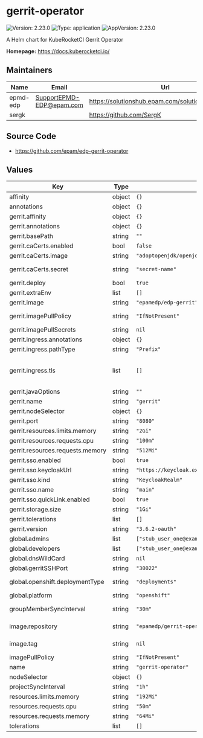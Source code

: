 # gerrit-operator

![Version: 2.23.0](https://img.shields.io/badge/Version-2.23.0-informational?style=flat-square) ![Type: application](https://img.shields.io/badge/Type-application-informational?style=flat-square) ![AppVersion: 2.23.0](https://img.shields.io/badge/AppVersion-2.23.0-informational?style=flat-square)

A Helm chart for KubeRocketCI Gerrit Operator

**Homepage:** <https://docs.kuberocketci.io/>

## Maintainers

| Name | Email | Url |
| ---- | ------ | --- |
| epmd-edp | <SupportEPMD-EDP@epam.com> | <https://solutionshub.epam.com/solution/kuberocketci> |
| sergk |  | <https://github.com/SergK> |

## Source Code

* <https://github.com/epam/edp-gerrit-operator>

## Values

| Key | Type | Default | Description |
|-----|------|---------|-------------|
| affinity | object | `{}` |  |
| annotations | object | `{}` |  |
| gerrit.affinity | object | `{}` |  |
| gerrit.annotations | object | `{}` |  |
| gerrit.basePath | string | `""` | Base path for Nexus URL |
| gerrit.caCerts.enabled | bool | `false` | Flag for enabling additional CA certificates |
| gerrit.caCerts.image | string | `"adoptopenjdk/openjdk11:alpine"` | Change init CA certificates container image |
| gerrit.caCerts.secret | string | `"secret-name"` | Name of the secret containing additional CA certificates |
| gerrit.deploy | bool | `true` | Flag to enable/disable Gerrit deploy |
| gerrit.extraEnv | list | `[]` | Additional environment variables |
| gerrit.image | string | `"epamedp/edp-gerrit"` | Define gerrit docker image name |
| gerrit.imagePullPolicy | string | `"IfNotPresent"` | If defined, a imagePullPolicy applied for gerrit deployment |
| gerrit.imagePullSecrets | string | `nil` | Secrets to pull from private Docker registry; |
| gerrit.ingress.annotations | object | `{}` |  |
| gerrit.ingress.pathType | string | `"Prefix"` | pathType is only for k8s >= 1.1= |
| gerrit.ingress.tls | list | `[]` | See https://kubernetes.io/blog/2020/04/02/improvements-to-the-ingress-api-in-kubernetes-1.18/#specifying-the-class-of-an-ingress ingressClassName: nginx |
| gerrit.javaOptions | string | `""` | Values to add to JAVA_OPTIONS |
| gerrit.name | string | `"gerrit"` | Gerrit name |
| gerrit.nodeSelector | object | `{}` |  |
| gerrit.port | string | `"8080"` | HTTP port |
| gerrit.resources.limits.memory | string | `"2Gi"` |  |
| gerrit.resources.requests.cpu | string | `"100m"` |  |
| gerrit.resources.requests.memory | string | `"512Mi"` |  |
| gerrit.sso.enabled | bool | `true` |  |
| gerrit.sso.keycloakUrl | string | `"https://keycloak.example.com/auth"` | Keycloak URL. |
| gerrit.sso.kind | string | `"KeycloakRealm"` |  |
| gerrit.sso.name | string | `"main"` |  |
| gerrit.sso.quickLink.enabled | bool | `true` |  |
| gerrit.storage.size | string | `"1Gi"` | Size for Gerrit data volume |
| gerrit.tolerations | list | `[]` |  |
| gerrit.version | string | `"3.6.2-oauth"` | Define gerrit docker image tag |
| global.admins | list | `["stub_user_one@example.com"]` | Administrators of your tenant |
| global.developers | list | `["stub_user_one@example.com","stub_user_two@example.com"]` | Developers of your tenant |
| global.dnsWildCard | string | `nil` | a cluster DNS wildcard name |
| global.gerritSSHPort | string | `"30022"` | Gerrit SSH node port |
| global.openshift.deploymentType | string | `"deployments"` | Which type of kind will be deployed to Openshift (values: deployments/deploymentConfigs) |
| global.platform | string | `"openshift"` | platform type that can be "kubernetes" or "openshift" |
| groupMemberSyncInterval | string | `"30m"` | If not defined the exponential formula with the max value of 1hr will be used |
| image.repository | string | `"epamedp/gerrit-operator"` | KubeRocketCI gerrit-operator Docker image name. The released image can be found on [Dockerhub](https://hub.docker.com/r/epamedp/gerrit-operator) |
| image.tag | string | `nil` | KubeRocketCI gerrit-operator Docker image tag. The released image can be found on [Dockerhub](https://hub.docker.com/r/epamedp/gerrit-operator/tags) |
| imagePullPolicy | string | `"IfNotPresent"` |  |
| name | string | `"gerrit-operator"` | component name |
| nodeSelector | object | `{}` |  |
| projectSyncInterval | string | `"1h"` | Format: golang time.Duration-formatted string |
| resources.limits.memory | string | `"192Mi"` |  |
| resources.requests.cpu | string | `"50m"` |  |
| resources.requests.memory | string | `"64Mi"` |  |
| tolerations | list | `[]` |  |

